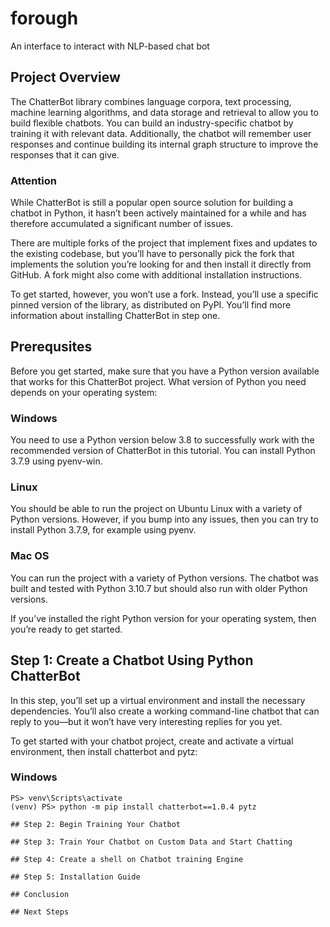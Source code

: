 # forough

An interface to interact with NLP-based chat bot

## Project Overview
The ChatterBot library combines language corpora, text processing, machine learning algorithms, and data storage and retrieval to allow you to build flexible chatbots.
You can build an industry-specific chatbot by training it with relevant data. Additionally, the chatbot will remember user responses and continue building its internal graph structure to improve the responses that it can give.
### Attention

While ChatterBot is still a popular open source solution for building a chatbot in Python, it hasn’t been actively maintained for a while and has therefore accumulated a significant number of issues.

There are multiple forks of the project that implement fixes and updates to the existing codebase, but you’ll have to personally pick the fork that implements the solution you’re looking for and then install it directly from GitHub. A fork might also come with additional installation instructions.

To get started, however, you won’t use a fork. Instead, you’ll use a specific pinned version of the library, as distributed on PyPI. You’ll find more information about installing ChatterBot in step one.


## Prerequsites

Before you get started, make sure that you have a Python version available that works for this ChatterBot project. What version of Python you need depends on your operating system:

### Windows
  You need to use a Python version below 3.8 to successfully work with the recommended version of ChatterBot in this tutorial. You can install Python 3.7.9 using pyenv-win.
### Linux
  You should be able to run the project on Ubuntu Linux with a variety of Python versions. However, if you bump into any issues, then you can try to install Python 3.7.9, for example using pyenv.
### Mac OS
  You can run the project with a variety of Python versions. The chatbot was built and tested with Python 3.10.7 but should also run with older Python versions.

If you’ve installed the right Python version for your operating system, then you’re ready to get started.

## Step 1: Create a Chatbot Using Python ChatterBot
In this step, you’ll set up a virtual environment and install the necessary dependencies. You’ll also create a working command-line chatbot that can reply to you—but it won’t have very interesting replies for you yet.

To get started with your chatbot project, create and activate a virtual environment, then install chatterbot and pytz:
### Windows

  ```PS> python -m venv venv
  PS> venv\Scripts\activate
 (venv) PS> python -m pip install chatterbot==1.0.4 pytz

## Step 2: Begin Training Your Chatbot

## Step 3: Train Your Chatbot on Custom Data and Start Chatting

## Step 4: Create a shell on Chatbot training Engine

## Step 5: Installation Guide

## Conclusion

## Next Steps
